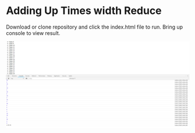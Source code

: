 # Adding Up Times width Reduce

Download or clone repository and click the index.html file to run. Bring up console to view result.

![](images/18.png)


